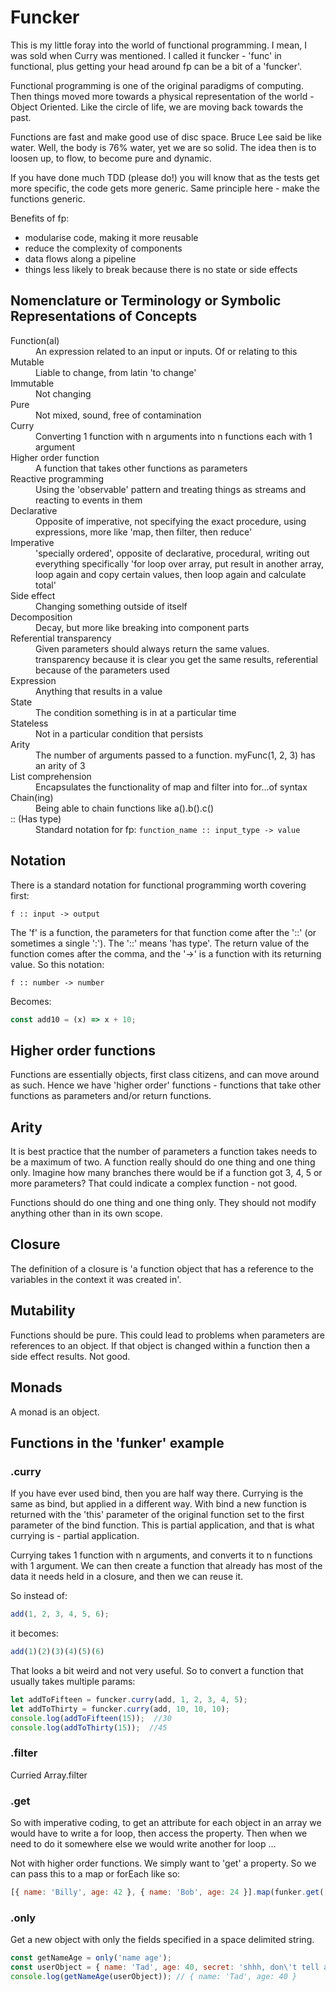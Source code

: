 # Funcker

This is my little foray into the world of functional programming. I mean, I was sold when Curry was mentioned. I called it funcker - 'func' in functional, plus getting your head around fp can be a bit of a 'funcker'.

Functional programming is one of the original paradigms of computing. Then things moved more towards a physical representation of the world - Object Oriented. Like the circle of life, we are moving back towards the past.

Functions are fast and make good use of disc space. Bruce Lee said be like water. Well, the body is 76% water, yet we are so solid. The idea then is to loosen up, to flow, to become pure and dynamic.

If you have done much TDD (please do!) you will know that as the tests get more specific, the code gets more generic. Same principle here - make the functions generic.

Benefits of fp:

 - modularise code, making it more reusable
 - reduce the complexity of components
 - data flows along a pipeline
 - things less likely to break because there is no state or side effects

## Nomenclature or Terminology  or Symbolic Representations of Concepts

<dl>
  <dt>Function(al)</dt>
  <dd>An expression related to an input or inputs. Of or relating to this</dd>
  <dt>Mutable</dt>
  <dd>Liable to change, from latin 'to change'</dd>
  <dt>Immutable</dt>
  <dd>Not changing</dd>
  <dt>Pure</dt>
  <dd>Not mixed, sound, free of contamination</dd>
  <dt>Curry</dt>
  <dd>Converting 1 function with n arguments into n functions each with 1 argument</dd>
  <dt>Higher order function</dt>
  <dd>A function that takes other functions as parameters</dd>
  <dt>Reactive programming</dt>
  <dd>Using the 'observable' pattern and treating things as streams and reacting to events in them</dd>
  <dt>Declarative</dt>
  <dd>Opposite of imperative, not specifying the exact procedure, using expressions, more like 'map, then filter, then reduce'</dd>
  <dt>Imperative</dt>
  <dd>'specially ordered', opposite of declarative, procedural, writing out everything specifically 'for loop over array, put result in another array, loop again and copy certain values, then loop again and calculate total'</dd>
  <dt>Side effect</dt>
  <dd>Changing something outside of itself</dd>
  <dt>Decomposition</dt>
  <dd>Decay, but more like breaking into component parts</dd>
  <dt>Referential transparency</dt>
  <dd>Given parameters should always return the same values. transparency because it is clear you get the same results, referential because of the parameters used</dd>
  <dt>Expression</dt>
  <dd>Anything that results in a value</dd>
  <dt>State</dt>
  <dd>The condition something is in at a particular time</dd>
  <dt>Stateless</dt>
  <dd>Not in a particular condition that persists</dd>
  <dt>Arity</dt>
  <dd>The number of arguments passed to a function. myFunc(1, 2, 3) has an arity of 3</dd>
  <dt>List comprehension</dt>
  <dd>Encapsulates the functionality of map and filter into for...of syntax</dd>
  <dt>Chain(ing)</dt>
  <dd>Being able to chain functions like a().b().c()</dd>
  <dt>:: (Has type)</dt>
  <dd>Standard notation for fp: <code>function_name :: input_type -> value</code></dd>
</dl>

## Notation

There is a standard notation for functional programming worth covering first:

```
f :: input -> output
```

The 'f' is a function, the parameters for that function come after the '::' (or sometimes a single ':'). The '::' means 'has type'. The return value of the function comes after the comma, and the '->' is a function with its returning value. So this notation:

```
f :: number -> number
```

Becomes:

```javascript
const add10 = (x) => x + 10;
```

## Higher order functions

Functions are essentially objects, first class citizens, and can move around as such. Hence we have 'higher order' functions - functions that take other functions as parameters and/or return functions.

## Arity

It is best practice that the number of parameters a function takes needs to be a maximum of two. A function really should do one thing and one thing only. Imagine how many branches there would be if a function got 3, 4, 5 or more parameters? That could indicate a complex function - not good.

Functions should do one thing and one thing only. They should not modify anything other than in its own scope.

## Closure

The definition of a closure is 'a function object that has a reference to the variables in the context it was created in'.

## Mutability

Functions should be pure. This could lead to problems when parameters are references to an object. If that object is changed within a function then a side effect results. Not good.

## Monads

A monad is an object.

## Functions in the 'funker' example

### .curry

If you have ever used bind, then you are half way there. Currying is the same as bind, but applied in a different way. With bind a new function is returned with the 'this' parameter of the original function set to the first parameter of the bind function. This is partial application, and that is what currying is - partial application.

Currying takes 1 function with n arguments, and converts it to n functions with 1 argument. We can then create a function that already has most of the data it needs held in a closure, and then we can reuse it.

So instead of:

```javascript
add(1, 2, 3, 4, 5, 6);
```

it becomes:

```javascript
add(1)(2)(3)(4)(5)(6)
```

That looks a bit weird and not very useful. So to convert a function that usually takes multiple params:

```javascript
let addToFifteen = funcker.curry(add, 1, 2, 3, 4, 5);
let addToThirty = funcker.curry(add, 10, 10, 10);
console.log(addToFifteen(15));  //30
console.log(addToThirty(15));  //45
```

### .filter

Curried Array.filter
### .get

So with imperative coding, to get an attribute for each object in an array we would have to write a for loop, then access the property. Then when we need to do it somewhere else we would write another for loop ...

Not with higher order functions. We simply want to 'get' a property. So we can pass this to a map or forEach like so:

```javascript
[{ name: 'Billy', age: 42 }, { name: 'Bob', age: 24 }].map(funker.get('name'));
```

### .only

Get a new object with only the fields specified in a space delimited string.

```javascript
const getNameAge = only('name age');
const userObject = { name: 'Tad', age: 40, secret: 'shhh, don\'t tell anyone' };
console.log(getNameAge(userObject)); // { name: 'Tad', age: 40 }
```
